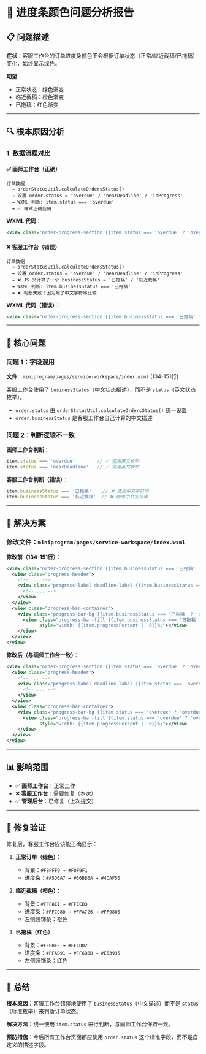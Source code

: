 # 🔴 进度条颜色问题分析报告

## 📋 问题描述

**症状**：客服工作台的订单进度条颜色不会根据订单状态（正常/临近截稿/已拖稿）变化，始终显示绿色。

**期望**：
- 正常状态：绿色渐变
- 临近截稿：橙色渐变  
- 已拖稿：红色渐变

---

## 🔍 根本原因分析

### 1. 数据流程对比

#### ✅ **画师工作台（正确）**

```
订单数据 
  → orderStatusUtil.calculateOrdersStatus() 
  → 设置 order.status = 'overdue' / 'nearDeadline' / 'inProgress'
  → WXML 判断: item.status === 'overdue'
  → ✅ 样式正确应用
```

**WXML 代码**：
```xml
<view class="order-progress-section {{item.status === 'overdue' ? 'overdue' : (item.status === 'nearDeadline' ? 'near-deadline' : '')}}">
```

#### ❌ **客服工作台（错误）**

```
订单数据 
  → orderStatusUtil.calculateOrdersStatus() 
  → 设置 order.status = 'overdue' / 'nearDeadline' / 'inProgress'
  → ❌ JS 又计算了一个 businessStatus = '已拖稿' / '临近截稿'
  → WXML 判断: item.businessStatus === '已拖稿'
  → ❌ 判断失败！因为用了中文字符串比较
```

**WXML 代码（错误）**：
```xml
<view class="order-progress-section {{item.businessStatus === '已拖稿' ? 'overdue' : (item.businessStatus === '临近截稿' ? 'near-deadline' : '')}}">
```

---

## 🐛 核心问题

### 问题 1：字段混用

**文件**：`miniprogram/pages/service-workspace/index.wxml` (134-151行)

客服工作台使用了 `businessStatus`（中文状态描述），而不是 `status`（英文状态枚举）。

- `order.status` 由 `orderStatusUtil.calculateOrdersStatus()` 统一设置
- `order.businessStatus` 是客服工作台自己计算的中文描述

### 问题 2：判断逻辑不一致

**画师工作台判断**：
```javascript
item.status === 'overdue'        // ✅ 使用英文枚举
item.status === 'nearDeadline'   // ✅ 使用英文枚举
```

**客服工作台判断（错误）**：
```javascript
item.businessStatus === '已拖稿'    // ❌ 使用中文字符串
item.businessStatus === '临近截稿'  // ❌ 使用中文字符串
```

---

## 🔧 解决方案

### 修改文件：`miniprogram/pages/service-workspace/index.wxml`

**修改前（134-151行）**：
```xml
<view class="order-progress-section {{item.businessStatus === '已拖稿' ? 'overdue' : (item.businessStatus === '临近截稿' ? 'near-deadline' : '')}}">
  <view class="progress-header">
    <!-- ... -->
    <view class="progress-label deadline-label {{item.businessStatus === '已拖稿' ? 'overdue' : ''}}">
      <!-- ... -->
    </view>
  </view>
  <view class="progress-bar-container">
    <view class="progress-bar-bg {{item.businessStatus === '已拖稿' ? 'overdue' : (item.businessStatus === '临近截稿' ? 'near-deadline' : '')}}">
      <view class="progress-bar-fill {{item.businessStatus === '已拖稿' ? 'overdue' : (item.businessStatus === '临近截稿' ? 'near-deadline' : '')}}" 
            style="width: {{item.progressPercent || 0}}%;"></view>
    </view>
  </view>
</view>
```

**修改后（与画师工作台一致）**：
```xml
<view class="order-progress-section {{item.status === 'overdue' ? 'overdue' : (item.status === 'nearDeadline' ? 'near-deadline' : '')}}">
  <view class="progress-header">
    <!-- ... -->
    <view class="progress-label deadline-label {{item.status === 'overdue' ? 'overdue' : ''}}">
      <!-- ... -->
    </view>
  </view>
  <view class="progress-bar-container">
    <view class="progress-bar-bg {{item.status === 'overdue' ? 'overdue' : (item.status === 'nearDeadline' ? 'near-deadline' : '')}}">
      <view class="progress-bar-fill {{item.status === 'overdue' ? 'overdue' : (item.status === 'nearDeadline' ? 'near-deadline' : '')}}" 
            style="width: {{item.progressPercent || 0}}%;"></view>
    </view>
  </view>
</view>
```

---

## 📊 影响范围

- ✅ **画师工作台**：正常工作
- ❌ **客服工作台**：需要修复（本次）
- ✅ **管理后台**：已修复（上次提交）

---

## 🎯 修复验证

修复后，客服工作台应该能正确显示：

1. **正常订单（绿色）**：
   - 背景：`#F8FFF9 → #F0F9F1`
   - 进度条：`#A5D6A7 → #66BB6A → #4CAF50`

2. **临近截稿（橙色）**：
   - 背景：`#FFF8E1 → #FFECB3`
   - 进度条：`#FFCC80 → #FFA726 → #FF9800`
   - 左侧装饰条：橙色

3. **已拖稿（红色）**：
   - 背景：`#FFEBEE → #FFCDD2`
   - 进度条：`#FFAB91 → #FF6B6B → #E53935`
   - 左侧装饰条：红色

---

## 📝 总结

**根本原因**：客服工作台错误地使用了 `businessStatus`（中文描述）而不是 `status`（标准枚举）来判断订单状态。

**解决方法**：统一使用 `item.status` 进行判断，与画师工作台保持一致。

**预防措施**：今后所有工作台页面都应使用 `order.status` 这个标准字段，而不是自定义的描述字段。

